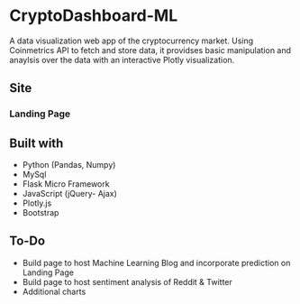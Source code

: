 # CryptoDashboard-ML

A data visualization web app of the cryptocurrency market. Using Coinmetrics API to fetch and store data, it providses basic manipulation and anaylsis over the data with an interactive Plotly visualization. 

## Site
### Landing Page


## Built with
* Python (Pandas, Numpy)
* MySql
* Flask Micro Framework
* JavaScript (jQuery- Ajax)
* Plotly.js
* Bootstrap

## To-Do
* Build page to host Machine Learning Blog and incorporate prediction on Landing Page
* Build page to host sentiment analysis of Reddit & Twitter
* Additional charts
